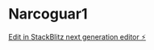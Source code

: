 # Narcoguar1

[Edit in StackBlitz next generation editor ⚡️](https://stackblitz.com/~/github.com/Coden809/Narcoguar1)